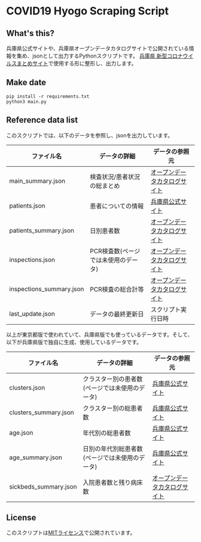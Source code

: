 # COVID19 Hyogo Scraping Script

## What's this?
兵庫県公式サイトや、兵庫県オープンデータカタログサイトで公開されている情報を集め、jsonとして出力するPythonスクリプトです。
[兵庫県 新型コロナウイルスまとめサイト](https://stop-covid19-hyogo.org/)で使用する形に整形し、出力します。

## Make date
```shell script
pip install -r requirements.txt
python3 main.py
```

## Reference data list
このスクリプトでは、以下のデータを参照し、jsonを出力しています。

|ファイル名|データの詳細|データの参照元|
|---|---|---|
|main_summary.json|検査状況/患者状況の総まとめ|[オープンデータカタログサイト](http://open-data.pref.hyogo.lg.jp/index.php?key=muq1trrqj-175#_175)|
|patients.json|患者についての情報|[兵庫県公式サイト](https://web.pref.hyogo.lg.jp/kk03/corona_kanjyajyokyo.html)|
|patients_summary.json|日別患者数|[オープンデータカタログサイト](http://open-data.pref.hyogo.lg.jp/index.php?key=muve6rx2r-175#_175)|
|inspections.json|PCR検査数(ページでは未使用のデータ)|[オープンデータカタログサイト](http://open-data.pref.hyogo.lg.jp/index.php?key=muve6rx2r-175#_175)|
|inspections_summary.json|PCR検査の総合計等|[オープンデータカタログサイト](http://open-data.pref.hyogo.lg.jp/index.php?key=muve6rx2r-175#_175)|
|last_update.json|データの最終更新日|スクリプト実行日時|

以上が東京都版で使われていて、兵庫県版でも使っているデータです。そして、以下が兵庫県版で独自に生成、使用しているデータです。

|ファイル名|データの詳細|データの参照元|
|---|---|---|
|clusters.json|クラスター別の患者数(ページでは未使用のデータ)|[兵庫県公式サイト](https://web.pref.hyogo.lg.jp/kk03/corona_kanjyajyokyo.html)|
|clusters_summary.json|クラスター別の総患者数|[兵庫県公式サイト](https://web.pref.hyogo.lg.jp/kk03/corona_kanjyajyokyo.html)|
|age.json|年代別の総患者数|[兵庫県公式サイト](https://web.pref.hyogo.lg.jp/kk03/corona_kanjyajyokyo.html)|
|age_summary.json|日別の年代別総患者数(ページでは未使用のデータ)|[兵庫県公式サイト](https://web.pref.hyogo.lg.jp/kk03/corona_kanjyajyokyo.html)|
|sickbeds_summary.json|入院患者数と残り病床数|[オープンデータカタログサイト](http://open-data.pref.hyogo.lg.jp/index.php?key=muq1trrqj-175#_175)|


## License
このスクリプトは[MITライセンス](LICENSE)で公開されています。